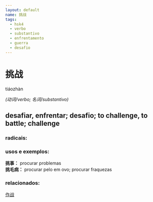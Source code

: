 ```yaml
--- 
layout: default
name: 挑战 
tags: 
  - hsk4
  - verbo
  - substantivo
  - enfrentamento
  - guerra
  - desafio
--- 
```

# 挑战 
tiáozhàn  
 
*(动词/verbo; 名词/substantivo)*  
## desafiar, enfrentar; desafio; to challenge, to battle; challenge 
### radicais: 
### usos e exemplos:
**挑事：** procurar problemas  
**挑毛病：**	procurar pelo em ovo; procurar fraquezas
### relacionados: 
[作战](/zhengshidu/hsk6/作战)  

